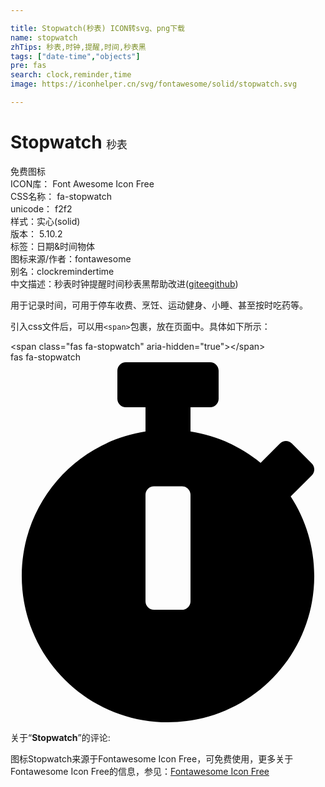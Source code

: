 ```yaml
---

title: Stopwatch(秒表) ICON转svg、png下载
name: stopwatch
zhTips: 秒表,时钟,提醒,时间,秒表黑
tags: ["date-time","objects"]
pre: fas
search: clock,reminder,time
image: https://iconhelper.cn/svg/fontawesome/solid/stopwatch.svg

---
```


# Stopwatch  <small style="font-size: 60%;font-weight: 100">秒表</small>


<div class="detail-page">
<p>
<span><span class="badge-success badge">免费图标</span> </span>
<br/>
<span>
ICON库：
<span class="badge-secondary badge">Font Awesome Icon Free</span> 
</span>
<br/>
<span>
CSS名称：
<span class="badge-secondary badge">fa-stopwatch</span> 
</span>
<br/>
<span>
unicode：
<span class="badge-secondary badge">f2f2</span> 
<copy-btn content='f2f2' btn-title=""></copy-btn>
<copy-btn :content='String.fromCodePoint(parseInt("f2f2", 16))' btn-title="复制U"></copy-btn>
</span><br/><span>样式：<span class="badge-light badge">实心(solid)</span></span>
<br/>
<span>
版本：
<span class="badge-secondary badge">5.10.2</span> 
</span><br/><span>标签：<span class="badge-light badge"><router-link to="/tags/date-time.html">日期&时间</router-link></span><span class="badge-light badge"><router-link to="/tags/objects.html">物体</router-link></span></span>
<br/>
<span>图标来源/作者：<span class="badge-light badge">fontawesome</span></span> 
<br/>
<span>别名：<span class="badge-light badge">clock</span><span class="badge-light badge">reminder</span><span class="badge-light badge">time</span></span><br/><span class="zh-detail">中文描述：<span class="badge-primary badge">秒表</span><span class="badge-primary badge">时钟</span><span class="badge-primary badge">提醒</span><span class="badge-primary badge">时间</span><span class="badge-primary badge">秒表黑</span><span class="help-link"><span>帮助改进</span>(<a href="https://gitee.com/liuwave/icon-helper/edit/master/json/fontawesome/solid/stopwatch.json" target="_blank" rel="noopener noreferrer">gitee</a><a href="https://github.com/liuwave/icon-helper/edit/master/json/fontawesome/solid/stopwatch.json" target="_blank" rel="noopener noreferrer">github</a></span>)</span><br/>
</p>
</div><div class="description description alert alert-light">用于记录时间，可用于停车收费、烹饪、运动健身、小睡、甚至按时吃药等。</div>
<div class="alert alert-dark">
  <i class="fas fa-stopwatch fa-xs"></i>
  <i class="fas fa-stopwatch fa-sm"></i>
  <i class="fas fa-stopwatch fa-lg"></i>
  <i class="fas fa-stopwatch fa-2x"></i>
  <i class="fas fa-stopwatch fa-3x"></i>
  <i class="fas fa-stopwatch fa-5x"></i>
  <i class="fas fa-stopwatch fa-7x"></i>
</div>
<div>
  <p>引入css文件后，可以用<code>&lt;span&gt;</code>包裹，放在页面中。具体如下所示：    
  </p>
  <div class="alert alert-primary" style="font-size: 14px">
    &lt;span class="fas fa-stopwatch" aria-hidden="true"&gt;&lt;/span&gt;
    <copy-btn content='<span class="fas fa-stopwatch" aria-hidden="true"></span>'></copy-btn>
  </div>
  <div class="alert alert-secondary">
    <i class="fas fa-stopwatch"
    style="font-size: 24px"
    aria-hidden="true"></i> fas fa-stopwatch
    <copy-btn content="fas fa-stopwatch" btn-title="复制图标名称"></copy-btn>
  </div>
</div>
<div id="svg" class="svg-wrap">
<svg xmlns="http://www.w3.org/2000/svg" viewBox="0 0 448 512"><path d="M432 304c0 114.9-93.1 208-208 208S16 418.9 16 304c0-104 76.3-190.2 176-205.5V64h-28c-6.6 0-12-5.4-12-12V12c0-6.6 5.4-12 12-12h120c6.6 0 12 5.4 12 12v40c0 6.6-5.4 12-12 12h-28v34.5c37.5 5.8 71.7 21.6 99.7 44.6l27.5-27.5c4.7-4.7 12.3-4.7 17 0l28.3 28.3c4.7 4.7 4.7 12.3 0 17l-29.4 29.4-.6.6C419.7 223.3 432 262.2 432 304zm-176 36V188.5c0-6.6-5.4-12-12-12h-40c-6.6 0-12 5.4-12 12V340c0 6.6 5.4 12 12 12h40c6.6 0 12-5.4 12-12z"/></svg>
</div>
<detail full-name='fa-stopwatch'></detail>
<div class="icon-detail__container">
<p>关于“<b>Stopwatch</b>”的评论:</p>
</div>
<Vssue title="关于“Stopwatch”的评论" />    
<div><p>图标Stopwatch来源于Fontawesome Icon Free，可免费使用，更多关于  Fontawesome Icon Free的信息，参见：<a target="_blank" href="https://iconhelper.cn/fontawesome.html">Fontawesome Icon Free</a>
</p></div>
